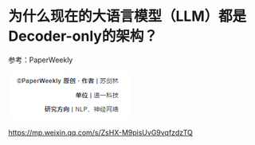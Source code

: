 # 为什么现在的大语言模型（LLM）都是Decoder-only的架构？

参考：PaperWeekly

![image-20230423021959257](assets/image-20230423021959257.png)

https://mp.weixin.qq.com/s/ZsHX-M9pisUvG9vqfzdzTQ
